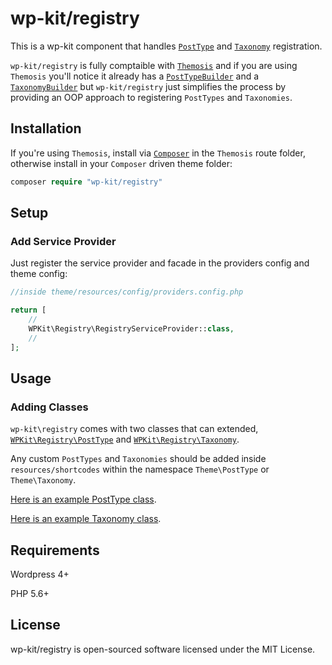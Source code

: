 # wp-kit/registry

This is a wp-kit component that handles [```PostType```](http://framework.themosis.com/docs/1.3/posttype/) and [```Taxonomy```](http://framework.themosis.com/docs/1.3/taxonomy/) registration.

```wp-kit/registry``` is fully comptaible with [```Themosis```](http://framework.themosis.com/) and if you are using ```Themosis``` you'll notice it already has a [```PostTypeBuilder```](https://github.com/themosis/framework/blob/master/src/Themosis/PostType/PostTypeBuilder.php) and a [```TaxonomyBuilder```](https://github.com/themosis/framework/blob/master/src/Themosis/Taxonomy/TaxonomyBuilder.php) but ```wp-kit/registry``` just simplifies the process by providing an OOP approach to registering ```PostTypes``` and ```Taxonomies```.

## Installation

If you're using ```Themosis```, install via [```Composer```](https://getcomposer.org/) in the ```Themosis``` route folder, otherwise install in your ```Composer``` driven theme folder:


```php
composer require "wp-kit/registry"
```

## Setup

### Add Service Provider

Just register the service provider and facade in the providers config and theme config:

```php
//inside theme/resources/config/providers.config.php

return [
    //
    WPKit\Registry\RegistryServiceProvider::class,
    //
];
```

## Usage

### Adding Classes

```wp-kit\registry``` comes with two classes that can extended, [```WPKit\Registry\PostType```](src/Registry/PostType.php) and [```WPKit\Registry\Taxonomy```](src/Registry/Taxonomy.php). 

Any custom ```PostTypes``` and ```Taxonomies``` should be added inside ```resources/shortcodes``` within the namespace ```Theme\PostType``` or ```Theme\Taxonomy```. 

[Here is an example PostType class](postTypes/Test.php).

[Here is an example Taxonomy class](taxonomies/Test.php).

## Requirements

Wordpress 4+

PHP 5.6+

## License

wp-kit/registry is open-sourced software licensed under the MIT License.
